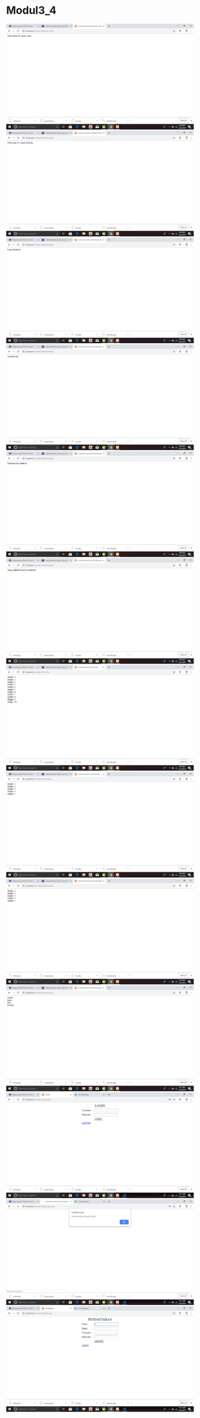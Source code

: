 # Modul3_4
![alt text](https://github.com/Risqyta/Modul3_4/blob/master/Screenshot%20(242).png)
![alt text](https://github.com/Risqyta/Modul3_4/blob/master/Screenshot%20(243).png)
![alt text](https://github.com/Risqyta/Modul3_4/blob/master/Screenshot%20(244).png)
![alt text](https://github.com/Risqyta/Modul3_4/blob/master/Screenshot%20(245).png)
![alt text](https://github.com/Risqyta/Modul3_4/blob/master/Screenshot%20(246).png)
![alt text](https://github.com/Risqyta/Modul3_4/blob/master/Screenshot%20(247).png)
![alt text](https://github.com/Risqyta/Modul3_4/blob/master/Screenshot%20(248).png)
![alt text](https://github.com/Risqyta/Modul3_4/blob/master/Screenshot%20(249).png)
![alt text](https://github.com/Risqyta/Modul3_4/blob/master/Screenshot%20(250).png)
![alt text](https://github.com/Risqyta/Modul3_4/blob/master/Screenshot%20(251).png)
![alt text](https://github.com/Risqyta/Modul3_4/blob/master/Screenshot%20(254).png)
![alt text](https://github.com/Risqyta/Modul3_4/blob/master/Screenshot%20(255).png)
![alt text](https://github.com/Risqyta/Modul3_4/blob/master/Screenshot%20(256).png)
